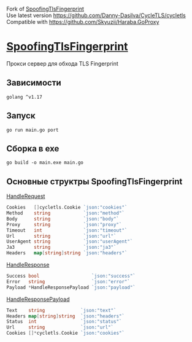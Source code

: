 Fork of <a href='https://github.com/Skyuzii/SpoofingTlsFingerprint'>SpoofingTlsFingerprint</a>  
Use latest version https://github.com/Danny-Dasilva/CycleTLS/cycletls  
Compatible with https://github.com/Skyuzii/Haraba.GoProxy

# <a href='https://habr.com/ru/post/596411/'>SpoofingTlsFingerprint</a>
Прокси сервер для обхода TLS Fingerprint

## Зависимости
```
golang ^v1.17
```

## Запуск
```
go run main.go port
```

## Сборка в exe
```
go build -o main.exe main.go
```

## Основные структры SpoofingTlsFingerprint
<a href="https://github.com/Skyuzii/SpoofingTlsFingerprint/blob/main/Request/HandleRequest.go">HandleRequest</a>
```GO
Cookies   []cycletls.Cookie `json:"cookies"`
Method    string            `json:"method"`
Body      string            `json:"body"`
Proxy     string            `json:"proxy"`
Timeout   int               `json:"timeout"`
Url       string            `json:"url"`
UserAgent string            `json:"userAgent"`
Ja3       string            `json:"ja3"`
Headers   map[string]string `json:"headers"`
```

<a href="https://github.com/Skyuzii/SpoofingTlsFingerprint/blob/main/Response/HandleResponse.go">HandleResponse</a>
```GO
Success bool                   `json:"success"`
Error   string                 `json:"error"`
Payload *HandleResponsePayload `json:"payload"`
```

<a href="https://github.com/Skyuzii/SpoofingTlsFingerprint/blob/main/Response/HandleResponse.go">HandleResponsePayload</a>
```GO
Text    string             `json:"text"`
Headers map[string]string  `json:"headers"`
Status  int                `json:"status"`
Url     string             `json:"url"`
Cookies []*cycletls.Cookie `json:"cookies"`
```
